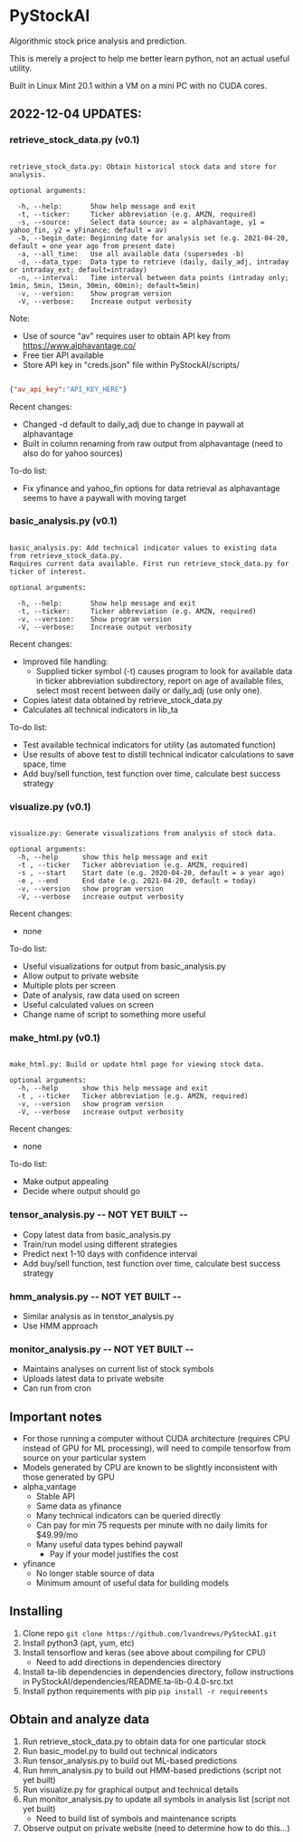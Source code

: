 # PyStockAI
Algorithmic stock price analysis and prediction.

This is merely a project to help me better learn python, not an actual useful utility.

Built in Linux Mint 20.1 within a VM on a mini PC with no CUDA cores.

## 2022-12-04 UPDATES:
### retrieve_stock_data.py (v0.1)
  ```usage: retrieve_stock_data.py [-h] -t  [-s] [-b] [-a] [-d] [-n] [-v] [-V]

  retrieve_stock_data.py: Obtain historical stock data and store for analysis.

  optional arguments:

    -h, --help:       Show help message and exit
    -t, --ticker:     Ticker abbreviation (e.g. AMZN, required)
    -s, --source:     Select data source; av = alphavantage, y1 = yahoo_fin, y2 = yFinance; default = av)
    -b, --begin_date: Beginning date for analysis set (e.g. 2021-04-20, default = one year ago from present date)
    -a, --all_time:   Use all available data (supersedes -b)
    -d, --data_type:  Data type to retrieve (daily, daily_adj, intraday or intraday_ext; default=intraday)
    -n, --interval:   Time interval between data points (intraday only; 1min, 5min, 15min, 30min, 60min); default=5min)
    -v, --version:    Show program version
    -V, --verbose:    Increase output verbosity
  ```
Note:
 * Use of source "av" requires user to obtain API key from https://www.alphavantage.co/
 * Free tier API available
 * Store API key in "creds.json" file within PyStockAI/scripts/
 ```creds.json file contents:
 
 {"av_api_key":"API_KEY_HERE"}
 ```

Recent changes:
 * Changed -d default to daily_adj due to change in paywall at alphavantage
 * Built in column renaming from raw output from alphavantage (need to also do for yahoo sources)

To-do list:
 * Fix yfinance and yahoo_fin options for data retrieval as alphavantage seems to have a paywall with moving target


### basic_analysis.py (v0.1)
  ```usage: basic_analysis.py [-h] -t  [-v] [-V]

  basic_analysis.py: Add technical indicator values to existing data from retrieve_stock_data.py.
  Requires current data available. First run retrieve_stock_data.py for ticker of interest.

  optional arguments:

    -h, --help:       Show help message and exit
    -t, --ticker:     Ticker abbreviation (e.g. AMZN, required)
    -v, --version:    Show program version
    -V, --verbose:    Increase output verbosity
  ```

Recent changes:
 * Improved file handling:
   * Supplied ticker symbol (-t) causes program to look for available data in ticker abbreviation subdirectory, report on age of available files, select most recent between daily or daily_adj (use only one).
 * Copies latest data obtained by retrieve_stock_data.py
 * Calculates all technical indicators in lib_ta

To-do list:
 * Test available technical indicators for utility (as automated function)
 * Use results of above test to distill technical indicator calculations to save space, time
 * Add buy/sell function, test function over time, calculate best success strategy

### visualize.py (v0.1)
  ```usage: visualize.py [-h] -t  [-s] [-e] [-v] [-V]

  visualize.py: Generate visualizations from analysis of stock data.

  optional arguments:
    -h, --help      show this help message and exit
    -t , --ticker   Ticker abbreviation (e.g. AMZN, required)
    -s , --start    Start date (e.g. 2020-04-20, default = a year ago)
    -e , --end      End date (e.g. 2021-04-20, default = today)
    -v, --version   show program version
    -V, --verbose   increase output verbosity
  ```
Recent changes:
 * none
 
To-do list:
 * Useful visualizations for output from basic_analysis.py
 * Allow output to private website
 * Multiple plots per screen
 * Date of analysis, raw data used on screen
 * Useful calculated values on screen
 * Change name of script to something more useful

### make_html.py (v0.1)
  ```usage: make_html.py [-h] -t  [-v] [-V]

  make_html.py: Build or update html page for viewing stock data.

  optional arguments:
    -h, --help      show this help message and exit
    -t , --ticker   Ticker abbreviation (e.g. AMZN, required)
    -v, --version   show program version
    -V, --verbose   increase output verbosity
  ```
Recent changes:
 * none

To-do list:
 * Make output appealing
 * Decide where output should go

### tensor_analysis.py -- NOT YET BUILT --
 * Copy latest data from basic_analysis.py
 * Train/run model using different strategies
 * Predict next 1-10 days with confidence interval
 * Add buy/sell function, test function over time, calculate best success strategy

### hmm_analysis.py -- NOT YET BUILT --
 * Similar analysis as in tenstor_analysis.py
 * Use HMM approach


### monitor_analysis.py -- NOT YET BUILT --
   * Maintains analyses on current list of stock symbols
   * Uploads latest data to private website
   * Can run from cron

## Important notes
 * For those running a computer without CUDA architecture (requires CPU instead of GPU for ML processing), will need to compile tensorfow from source on your particular system
 * Models generated by CPU are known to be slightly inconsistent with those generated by GPU
 * alpha_vantage
   * Stable API
   * Same data as yfinance
   * Many technical indicators can be queried directly
   * Can pay for min 75 requests per minute with no daily limits for $49.99/mo
   * Many useful data types behind paywall
     * Pay if your model justifies the cost
 * yfinance
   * No longer stable source of data
   * Minimum amount of useful data for building models

## Installing
 1. Clone repo `git clone https://github.com/lvandrews/PyStockAI.git`
 1. Install python3 (apt, yum, etc)
 1. Install tensorflow and keras (see above about compiling for CPU)
     * Need to add directions in dependencies directory
 1. Install ta-lib dependencies in dependencies directory, follow instructions in PyStockAI/dependencies/README.ta-lib-0.4.0-src.txt
 1. Install python requirements with pip `pip install -r requirements`
 
## Obtain and analyze data
 1. Run retrieve_stock_data.py to obtain data for one particular stock
 1. Run basic_model.py to build out technical indicators
 1. Run tensor_analysis.py to build out ML-based predictions
 1. Run hmm_analysis.py to build out HMM-based predictions (script not yet built)
 1. Run visualize.py for graphical output and technical details
 1. Run monitor_analysis.py to update all symbols in analysis list (script not yet built)
     * Need to build list of symbols and maintenance scripts
 1. Observe output on private website (need to determine how to do this...)
 
